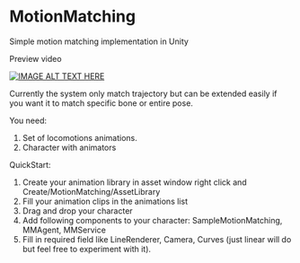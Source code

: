 # MotionMatching
Simple motion matching implementation in Unity

Preview video

[![IMAGE ALT TEXT HERE](https://i.imgur.com/3qcsD3h.gif)](https://www.youtube.com/watch?v=JuY8QjJK_48)


Currently the system only match trajectory but can be extended easily if you want it to match specific bone or entire pose.

You need:
1. Set of locomotions animations.
2. Character with animators

QuickStart:
1. Create your animation library in asset window right click and Create/MotionMatching/AssetLibrary
2. Fill your animation clips in the animations list
3. Drag and drop your character
4. Add following components to your character: SampleMotionMatching, MMAgent, MMService
5. Fill in required field like LineRenderer, Camera, Curves (just linear will do but feel free to experiment with it).

